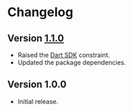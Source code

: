 # Changelog

## Version [1.1.0](https://github.com/cedx/webstorage.dart/compare/v1.0.0...v1.1.0)
- Raised the [Dart SDK](https://dart.dev/tools/sdk) constraint.
- Updated the package dependencies.

## Version 1.0.0
- Initial release.
